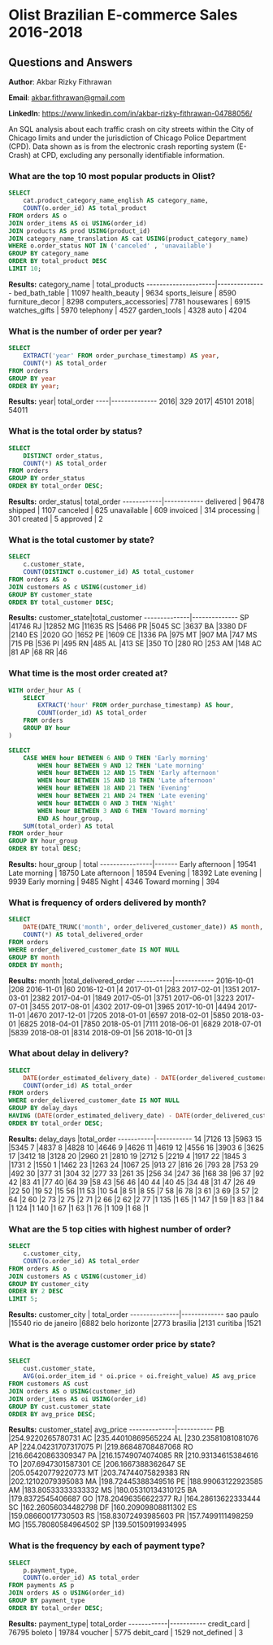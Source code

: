 
# Olist Brazilian E-commerce Sales 2016-2018
## Questions and Answers

**Author**: Akbar Rizky Fithrawan

**Email**: akbar.fithrawan@gmail.com

**LinkedIn**: https://www.linkedin.com/in/akbar-rizky-fithrawan-04788056/

An SQL analysis about each traffic crash on city streets within the City of Chicago limits and under the jurisdiction of Chicago Police Department (CPD). Data shown as is from the electronic crash reporting system (E-Crash) at CPD, excluding any personally identifiable information.


### What are the top 10 most popular products in Olist?

````sql
SELECT 
	cat.product_category_name_english AS category_name,
	COUNT(o.order_id) AS total_product
FROM orders AS o
JOIN order_items AS oi USING(order_id)
JOIN products AS prod USING(product_id)
JOIN category_name_translation AS cat USING(product_category_name)
WHERE o.order_status NOT IN ('canceled' , 'unavailable')
GROUP BY category_name
ORDER BY total_product DESC
LIMIT 10;
````
**Results:**
category_name        | total_products
---------------------|---------------
bed_bath_table       | 11097
health_beauty        | 9634
sports_leisure       | 8590
furniture_decor      | 8298
computers_accessories| 7781
housewares           | 6915
watches_gifts        | 5970
telephony            | 4527
garden_tools         | 4328
auto                 | 4204

### What is the number of order per year?
````sql
SELECT 
	EXTRACT('year' FROM order_purchase_timestamp) AS year,
	COUNT(*) AS total_order
FROM orders
GROUP BY year
ORDER BY year;
````
**Results:**
year|	total_order
----|--------------
2016|	329
2017|	45101
2018|	54011

### What is the total order by status?
````sql
SELECT 
	DISTINCT order_status,
	COUNT(*) AS total_order
FROM orders
GROUP BY order_status
ORDER BY total_order DESC;
````
**Results:**
order_status| total_order
------------|------------
delivered   | 96478
shipped     | 1107
canceled    | 625
unavailable | 609
invoiced    | 314
processing  | 301
created     | 5
approved    | 2

### What is the total customer by state?
````sql
SELECT 
	c.customer_state,
	COUNT(DISTINCT o.customer_id) AS total_customer
FROM orders AS o
JOIN customers AS c USING(customer_id)
GROUP BY customer_state
ORDER BY total_customer DESC;
````
**Results:**
customer_state|total_customer
--------------|--------------
SP            |41746
RJ            |12852
MG            |11635
RS            |5466
PR            |5045
SC            |3637
BA            |3380
DF            |2140
ES            |2020
GO            |1652
PE            |1609
CE            |1336
PA            |975
MT            |907
MA            |747
MS            |715
PB            |536
PI            |495
RN            |485
AL            |413
SE            |350
TO            |280
RO            |253
AM            |148
AC            |81
AP            |68
RR            |46

### What time is the most order created at?
````sql
WITH order_hour AS (
	SELECT 
		EXTRACT('hour' FROM order_purchase_timestamp) AS hour,
		COUNT(order_id) AS total_order
	FROM orders
	GROUP BY hour
)

SELECT
	CASE WHEN hour BETWEEN 6 AND 9 THEN 'Early morning'
		WHEN hour BETWEEN 9 AND 12 THEN 'Late morning'
		WHEN hour BETWEEN 12 AND 15 THEN 'Early afternoon'
		WHEN hour BETWEEN 15 AND 18 THEN 'Late afternoon'
		WHEN hour BETWEEN 18 AND 21 THEN 'Evening'
		WHEN hour BETWEEN 21 AND 24 THEN 'Late evening'
		WHEN hour BETWEEN 0 AND 3 THEN 'Night'
		WHEN hour BETWEEN 3 AND 6 THEN 'Toward morning'
		END AS hour_group,
	SUM(total_order) AS total
FROM order_hour
GROUP BY hour_group
ORDER BY total DESC;
````
**Results:**
hour_group      | total
----------------|-------
Early afternoon | 19541
Late morning    | 18750
Late afternoon  | 18594
Evening         | 18392
Late evening    | 9939
Early morning   | 9485
Night           | 4346
Toward morning  | 394

### What is frequency of orders delivered by month?
````sql
SELECT 
	DATE(DATE_TRUNC('month', order_delivered_customer_date)) AS month,
	COUNT(*) AS total_delivered_order
FROM orders
WHERE order_delivered_customer_date IS NOT NULL
GROUP BY month
ORDER BY month;
````
**Results:**
month      |total_delivered_order
-----------|------------
2016-10-01 |208
2016-11-01 |60
2016-12-01 |4
2017-01-01 |283
2017-02-01 |1351
2017-03-01 |2382
2017-04-01 |1849
2017-05-01 |3751
2017-06-01 |3223
2017-07-01 |3455
2017-08-01 |4302
2017-09-01 |3965
2017-10-01 |4494
2017-11-01 |4670
2017-12-01 |7205
2018-01-01 |6597
2018-02-01 |5850
2018-03-01 |6825
2018-04-01 |7850
2018-05-01 |7111
2018-06-01 |6829
2018-07-01 |5839
2018-08-01 |8314
2018-09-01 |56
2018-10-01 |3

### What about delay in delivery?
````sql
SELECT 
	DATE(order_estimated_delivery_date) - DATE(order_delivered_customer_date) AS delay_days,
	COUNT(order_id) AS total_order
FROM orders
WHERE order_delivered_customer_date IS NOT NULL
GROUP BY delay_days
HAVING (DATE(order_estimated_delivery_date) - DATE(order_delivered_customer_date)) > 0
ORDER BY total_order DESC;
````
**Results:**
delay_days |total_order
-----------|-----------
14	|7126
13	|5963
15	|5345
7	|4837
8	|4828
10	|4646
9	|4626
11	|4619
12	|4556
16	|3903
6	|3625
17	|3412
18	|3128
20	|2960
21	|2810
19	|2712
5	|2219
4	|1917
22	|1845
3	|1731
2	|1550
1	|1462
23	|1263
24	|1067
25	|913
27	|816
26	|793
28	|753
29	|492
30	|377
31	|304
32	|277
33	|261
35	|256
34	|247
36	|168
38	|96
37	|92
42	|83
41	|77
40	|64
39	|58
43	|56
46	|40
44	|40
45	|34
48	|31
47	|26
49	|22
50	|19
52	|15
56	|11
53	|10
54	|8
51	|8
55	|7
58	|6
78	|3
61	|3
69	|3
57	|2
64	|2
60	|2
73	|2
75	|2
71	|2
66	|2
62	|2
77	|1
135	|1
65	|1
147	|1
59	|1
83	|1
84	|1
124	|1
140	|1
67	|1
63	|1
76	|1
109	|1
68	|1

### What are the 5 top cities with highest number of order?
````sql
SELECT 
	c.customer_city,
	COUNT(o.order_id) AS total_order
FROM orders AS o
JOIN customers AS c USING(customer_id)
GROUP BY customer_city
ORDER BY 2 DESC
LIMIT 5;
````
**Results:**
customer_city  | total_order
---------------|-------------
sao paulo      |15540
rio de janeiro |6882
belo horizonte |2773
brasilia       |2131
curitiba       |1521

### What is the average customer order price by state?
````sql
SELECT 
	cust.customer_state,
	AVG(oi.order_item_id * oi.price + oi.freight_value) AS avg_price
FROM customers AS cust
JOIN orders AS o USING(customer_id)
JOIN order_items AS oi USING(order_id)
GROUP BY cust.customer_state
ORDER BY avg_price DESC;
````

**Results:**
customer_state| avg_price
--------------|-----------
PB            |254.9220265780731
AC	      |235.44010869565224
AL	      |230.23581081081076
AP	      |224.04231707317075
PI	      |219.86848708487068
RO	      |216.66420863309347
PA	      |216.15749074074085
RR	      |210.93134615384616
TO	      |207.6947301587301
CE	      |206.1667388362647
SE	      |205.05420779220773
MT	      |203.74744075829383
RN	      |202.12102079395083
MA	      |198.72445388349516
PE	      |188.99063122923585
AM	      |183.80533333333332
MS	      |180.05310134310125
BA	      |179.8372545406687
GO	      |178.20496356622377
RJ	      |164.28613622333444
SC	      |162.26056034482798
DF	      |160.20909808811302
ES	      |159.08660017730503
RS	      |158.83072493985603
PR	      |157.7499111498259
MG	      |155.78080584964502
SP	      |139.50150919934995

### What is the frequency by each of payment type?
````sql
SELECT 
	p.payment_type,
	COUNT(o.order_id) AS total_order
FROM payments AS p
JOIN orders AS o USING(order_id)
GROUP BY payment_type
ORDER BY total_order DESC;
````
**Results:**
payment_type| total_order
------------|-----------
credit_card | 76795
boleto      | 19784
voucher     | 5775
debit_card  | 1529
not_defined | 3



